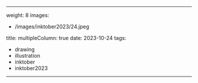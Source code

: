 
---
weight: 8
images:
- /images/inktober2023/24.jpeg

title:
multipleColumn: true
date: 2023-10-24
tags:
- drawing
- illustration
- inktober
- inktober2023
---

